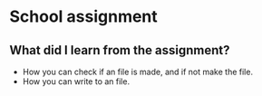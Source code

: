 # School assignment

## What did I learn from the assignment?

* How you can check if an file is made, and if not make the file.
* How you can write to an file.
